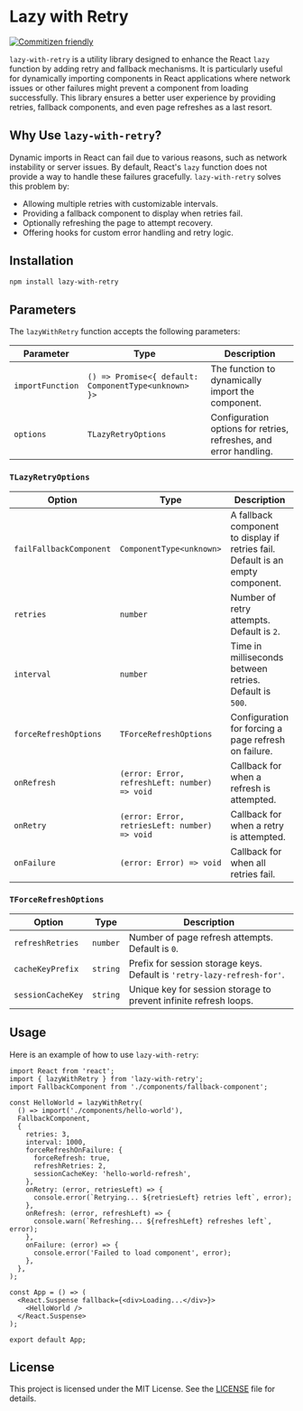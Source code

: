 # Lazy with Retry

[![Commitizen friendly](https://img.shields.io/badge/commitizen-friendly-brightgreen.svg)](http://commitizen.github.io/cz-cli/)

`lazy-with-retry` is a utility library designed to enhance the React `lazy` function by adding retry and fallback mechanisms. It is particularly useful for dynamically importing components in React applications where network issues or other failures might prevent a component from loading successfully. This library ensures a better user experience by providing retries, fallback components, and even page refreshes as a last resort.

## Why Use `lazy-with-retry`?

Dynamic imports in React can fail due to various reasons, such as network instability or server issues. By default, React's `lazy` function does not provide a way to handle these failures gracefully. `lazy-with-retry` solves this problem by:

- Allowing multiple retries with customizable intervals.
- Providing a fallback component to display when retries fail.
- Optionally refreshing the page to attempt recovery.
- Offering hooks for custom error handling and retry logic.

## Installation

```bash
npm install lazy-with-retry
```

## Parameters

The `lazyWithRetry` function accepts the following parameters:

| Parameter        | Type                                                 | Description                                                       |
| ---------------- | ---------------------------------------------------- | ----------------------------------------------------------------- |
| `importFunction` | `() => Promise<{ default: ComponentType<unknown> }>` | The function to dynamically import the component.                 |
| `options`        | `TLazyRetryOptions`                                  | Configuration options for retries, refreshes, and error handling. |

### `TLazyRetryOptions`

| Option                  | Type                                          | Description                                                                     |
| ----------------------- | --------------------------------------------- | ------------------------------------------------------------------------------- |
| `failFallbackComponent` | `ComponentType<unknown>`                      | A fallback component to display if retries fail. Default is an empty component. |
| `retries`               | `number`                                      | Number of retry attempts. Default is `2`.                                       |
| `interval`              | `number`                                      | Time in milliseconds between retries. Default is `500`.                         |
| `forceRefreshOptions`   | `TForceRefreshOptions`                        | Configuration for forcing a page refresh on failure.                            |
| `onRefresh`             | `(error: Error, refreshLeft: number) => void` | Callback for when a refresh is attempted.                                       |
| `onRetry`               | `(error: Error, retriesLeft: number) => void` | Callback for when a retry is attempted.                                         |
| `onFailure`             | `(error: Error) => void`                      | Callback for when all retries fail.                                             |

### `TForceRefreshOptions`

| Option            | Type     | Description                                                             |
| ----------------- | -------- | ----------------------------------------------------------------------- |
| `refreshRetries`  | `number` | Number of page refresh attempts. Default is `0`.                        |
| `cacheKeyPrefix`  | `string` | Prefix for session storage keys. Default is `'retry-lazy-refresh-for'`. |
| `sessionCacheKey` | `string` | Unique key for session storage to prevent infinite refresh loops.       |

## Usage

Here is an example of how to use `lazy-with-retry`:

```tsx
import React from 'react';
import { lazyWithRetry } from 'lazy-with-retry';
import FallbackComponent from './components/fallback-component';

const HelloWorld = lazyWithRetry(
  () => import('./components/hello-world'),
  FallbackComponent,
  {
    retries: 3,
    interval: 1000,
    forceRefreshOnFailure: {
      forceRefresh: true,
      refreshRetries: 2,
      sessionCacheKey: 'hello-world-refresh',
    },
    onRetry: (error, retriesLeft) => {
      console.error(`Retrying... ${retriesLeft} retries left`, error);
    },
    onRefresh: (error, refreshLeft) => {
      console.warn(`Refreshing... ${refreshLeft} refreshes left`, error);
    },
    onFailure: (error) => {
      console.error('Failed to load component', error);
    },
  },
);

const App = () => (
  <React.Suspense fallback={<div>Loading...</div>}>
    <HelloWorld />
  </React.Suspense>
);

export default App;
```

## License

This project is licensed under the MIT License. See the [LICENSE](./LICENSE) file for details.
